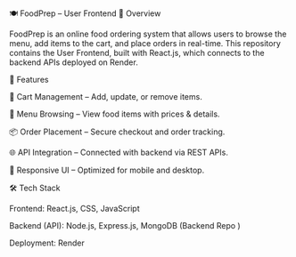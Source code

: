🍽️ FoodPrep – User Frontend
📌 Overview

FoodPrep is an online food ordering system that allows users to browse the menu, add items to the cart, and place orders in real-time.
This repository contains the User Frontend, built with React.js, which connects to the backend APIs deployed on Render.

🚀 Features

🛒 Cart Management – Add, update, or remove items.

📖 Menu Browsing – View food items with prices & details.

📦 Order Placement – Secure checkout and order tracking.

🌐 API Integration – Connected with backend via REST APIs.

🎨 Responsive UI – Optimized for mobile and desktop.

🛠️ Tech Stack

Frontend: React.js, CSS, JavaScript

Backend (API): Node.js, Express.js, MongoDB (Backend Repo
)

Deployment: Render
